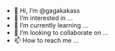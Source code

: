 - 👋 Hi, I’m @gagakakass
- 👀 I’m interested in ...
- 🌱 I’m currently learning ...
- 💞️ I’m looking to collaborate on ...
- 📫 How to reach me ...

<!---
gagakakass/gagakakass is a ✨ special ✨ repository because its `README.md` (this file) appears on your GitHub profile.
You can click the Preview link to take a look at your changes.
--->
